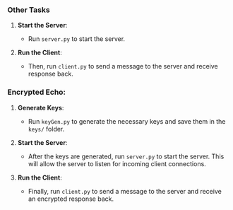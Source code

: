 ### **Other Tasks**
1. **Start the Server**:
   - Run `server.py` to start the server.

2. **Run the Client**:
   - Then, run `client.py` to send a message to the server and receive response back.

### **Encrypted Echo:**

1. **Generate Keys**:
   - Run `keyGen.py` to generate the necessary keys and save them in the `keys/` folder.

2. **Start the Server**:
   - After the keys are generated, run `server.py` to start the server. This will allow the server to listen for incoming client connections.

3. **Run the Client**:
   - Finally, run `client.py` to send a message to the server and receive an encrypted response back.

